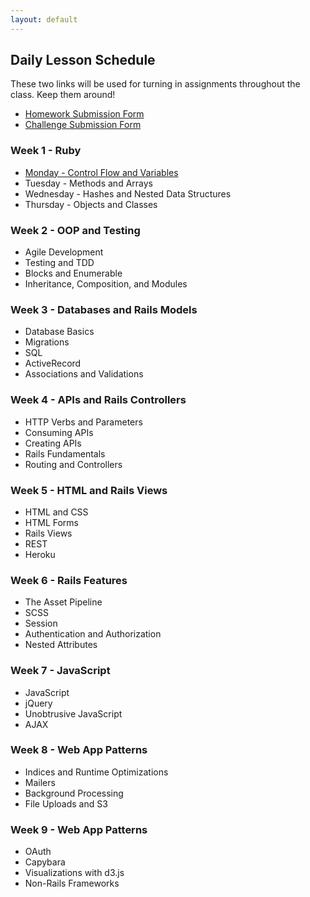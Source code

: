 ```yaml
---
layout: default
---
```


## Daily Lesson Schedule

These two links will be used for turning in assignments throughout the class.  Keep them around!

* [Homework Submission Form](http://goo.gl/forms/LlrLL85tFM)
* [Challenge Submission Form](http://goo.gl/forms/lAlRZpME2o)

### Week 1 - Ruby

* [Monday - Control Flow and Variables](w1-1/index)
* Tuesday - Methods and Arrays
* Wednesday - Hashes and Nested Data Structures
* Thursday - Objects and Classes


### Week 2 - OOP and Testing

* Agile Development
* Testing and TDD
* Blocks and Enumerable
* Inheritance, Composition, and Modules


### Week 3 - Databases and Rails Models

* Database Basics
* Migrations
* SQL
* ActiveRecord
* Associations and Validations


### Week 4 - APIs and Rails Controllers

* HTTP Verbs and Parameters
* Consuming APIs
* Creating APIs
* Rails Fundamentals
* Routing and Controllers


### Week 5 - HTML and Rails Views

* HTML and CSS
* HTML Forms
* Rails Views
* REST
* Heroku


### Week 6 - Rails Features

* The Asset Pipeline
* SCSS
* Session
* Authentication and Authorization
* Nested Attributes


### Week 7 - JavaScript

* JavaScript
* jQuery
* Unobtrusive JavaScript
* AJAX


### Week 8 - Web App Patterns

* Indices and Runtime Optimizations
* Mailers
* Background Processing
* File Uploads and S3


### Week 9 - Web App Patterns

* OAuth
* Capybara
* Visualizations with d3.js
* Non-Rails Frameworks
